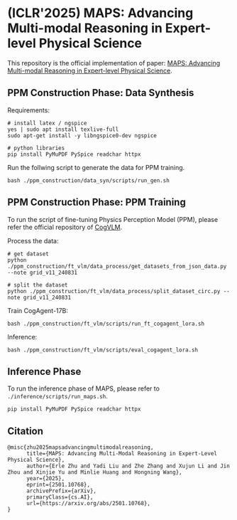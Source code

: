 # (ICLR'2025) MAPS: Advancing Multi-modal Reasoning in Expert-level Physical Science

This repository is the official implementation of paper: [MAPS: Advancing Multi-modal Reasoning in Expert-level Physical Science](https://arxiv.org/abs/2501.10768). 


## PPM Construction Phase: Data Synthesis

Requirements:
```
# install latex / ngspice
yes | sudo apt install texlive-full
sudo apt-get install -y libngspice0-dev ngspice

# python libraries
pip install PyMuPDF PySpice readchar httpx
```

Run the follwing script to generate the data for PPM training. 
```
bash ./ppm_construction/data_syn/scripts/run_gen.sh
```

## PPM Construction Phase: PPM Training

To run the script of fine-tuning Physics Perception Model (PPM), please refer the official repository of [CogVLM](https://github.com/THUDM/CogVLM). 

Process the data:

```
# get dataset
python ./ppm_construction/ft_vlm/data_process/get_datasets_from_json_data.py --note grid_v11_240831

# split the dataset
python ./ppm_construction/ft_vlm/data_process/split_dataset_circ.py --note grid_v11_240831
```

Train CogAgent-17B:
```
bash ./ppm_construction/ft_vlm/scripts/run_ft_cogagent_lora.sh
```

Inference:
```
bash ./ppm_construction/ft_vlm/scripts/eval_cogagent_lora.sh
```

## Inference Phase

To run the inference phase of MAPS, please refer to `./inference/scripts/run_maps.sh`.

```shell
pip install PyMuPDF PySpice readchar httpx

```

## Citation
```
@misc{zhu2025mapsadvancingmultimodalreasoning,
      title={MAPS: Advancing Multi-Modal Reasoning in Expert-Level Physical Science}, 
      author={Erle Zhu and Yadi Liu and Zhe Zhang and Xujun Li and Jin Zhou and Xinjie Yu and Minlie Huang and Hongning Wang},
      year={2025},
      eprint={2501.10768},
      archivePrefix={arXiv},
      primaryClass={cs.AI},
      url={https://arxiv.org/abs/2501.10768}, 
}
```